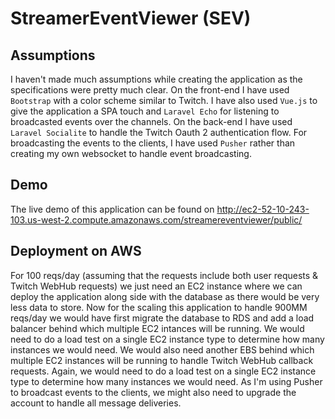 # StreamerEventViewer (SEV)
## Assumptions
I haven't made much assumptions while creating the application as the specifications were pretty much clear.
On the front-end I have used `Bootstrap` with a color scheme similar to Twitch. I have also used `Vue.js` to give the application a SPA touch and `Laravel Echo` for listening to broadcasted events over the channels.
On the back-end I have used `Laravel Socialite` to handle the Twitch Oauth 2 authentication flow. For broadcasting the events to the clients, I have used `Pusher` rather than creating my own websocket to handle event broadcasting.
## Demo
The live demo of this application can be found on http://ec2-52-10-243-103.us-west-2.compute.amazonaws.com/streamereventviewer/public/
## Deployment on AWS
For 100 reqs/day (assuming that the requests include both user requests & Twitch WebHub requests) we just need an EC2 instance where we can deploy the application along side with the database as there would be very less data to store.
Now for the scaling this application to handle 900MM reqs/day we would have first migrate the database to RDS and add a load balancer behind which multiple EC2 intances will be running. We would need to do a load test on a single EC2 instance type to determine how many instances we would need.
We would also need another EBS behind which multiple EC2 instances will be running to handle Twitch WebHub callback requests. Again, we would need to do a load test on a single EC2 instance type to determine how many instances we would need.
As I'm using Pusher to broadcast events to the clients, we might also need to upgrade the account to handle all message deliveries.